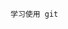 <!--
 * @Author: your name
 * @Date: 2021-06-24 12:56:55
 * @LastEditTime: 2021-06-24 12:58:06
 * @LastEditors: Please set LastEditors
 * @Description: In User Settings Edit
 * @FilePath: \test-demo\README.md
-->
```
学习使用 git
```